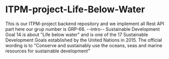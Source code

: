 # ITPM-project-Life-Below-Water
This is our ITPM-project backend repository and we implement all Rest API part here our grup number is GRP-66.
--intro--
Sustainable Development Goal 14 is about "Life below water" and is one of the 17 Sustainable Development Goals established by the United Nations in 2015. The official wording is to "Conserve and sustainably use the oceans, seas and marine resources for sustainable development"
